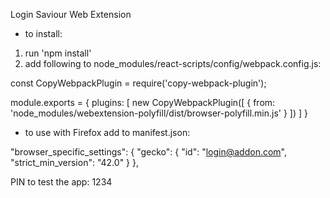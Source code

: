 Login Saviour Web Extension

* to install:

1. run 'npm install'
2. add following to node_modules/react-scripts/config/webpack.config.js:

const CopyWebpackPlugin = require('copy-webpack-plugin');

module.exports = {
  plugins: [
    new CopyWebpackPlugin([
      {
        from: 'node_modules/webextension-polyfill/dist/browser-polyfill.min.js'
      }
    ])
  ]
}

* to use with Firefox add to manifest.json:

"browser_specific_settings": {
  "gecko": {
    "id": "login@addon.com",
    "strict_min_version": "42.0"
  }
},

PIN to test the app: 1234
